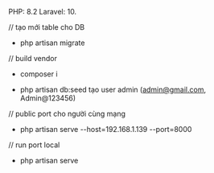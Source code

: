 PHP: 8.2
Laravel: 10.

// tạo mới table cho DB
- php artisan migrate

// build vendor
- composer i

- php artisan db:seed tạo user admin (admin@gmail.com, Admin@123456)

// public port cho người cùng mạng
- php artisan serve --host=192.168.1.139 --port=8000

// run port local
- php artisan serve
